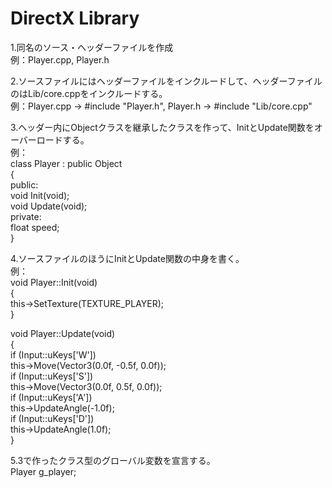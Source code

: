 # DirectX Library
1.同名のソース・ヘッダーファイルを作成<br>
例：Player.cpp, Player.h<br>

2.ソースファイルにはヘッダーファイルをインクルードして、ヘッダーファイルのはLib/core.cppをインクルードする。<br>
例：Player.cpp -> #include "Player.h", Player.h -> #include "Lib/core.cpp"<br>

3.ヘッダー内にObjectクラスを継承したクラスを作って、InitとUpdate関数をオーバーロードする。<br>
例：<br>
class Player : public Object<br>
{<br>
public:<br>
  void Init(void);<br>
  void Update(void);<br>
private:<br>
  float speed;<br>
}<br>

4.ソースファイルのほうにInitとUpdate関数の中身を書く。<br>
例：<br>
void Player::Init(void)<br>
{<br>
  this->SetTexture(TEXTURE_PLAYER);<br>
}<br>

void Player::Update(void)<br>
{<br>
	if (Input::uKeys['W'])<br>
		this->Move(Vector3(0.0f, -0.5f, 0.0f));<br>
	if (Input::uKeys['S'])<br>
		this->Move(Vector3(0.0f, 0.5f, 0.0f));<br>
	if (Input::uKeys['A'])<br>
		this->UpdateAngle(-1.0f);<br>
	if (Input::uKeys['D'])<br>
		this->UpdateAngle(1.0f);<br>
}<br>

5.3で作ったクラス型のグローバル変数を宣言する。<br>
Player g_player;<br>
